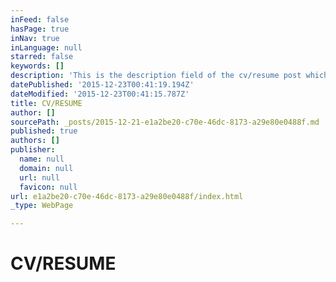 ```yaml
---
inFeed: false
hasPage: true
inNav: true
inLanguage: null
starred: false
keywords: []
description: 'This is the description field of the cv/resume post which is published to the homepage, page, and navigation selections.'
datePublished: '2015-12-23T00:41:19.194Z'
dateModified: '2015-12-23T00:41:15.787Z'
title: CV/RESUME
author: []
sourcePath: _posts/2015-12-21-e1a2be20-c70e-46dc-8173-a29e80e0488f.md
published: true
authors: []
publisher:
  name: null
  domain: null
  url: null
  favicon: null
url: e1a2be20-c70e-46dc-8173-a29e80e0488f/index.html
_type: WebPage

---
```

# CV/RESUME